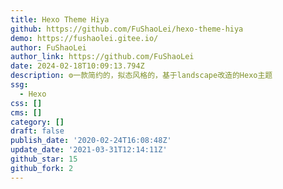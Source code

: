 ```yaml
---
title: Hexo Theme Hiya
github: https://github.com/FuShaoLei/hexo-theme-hiya
demo: https://fushaolei.gitee.io/
author: FuShaoLei
author_link: https://github.com/FuShaoLei
date: 2024-02-18T10:09:13.794Z
description: ⚙一款简约的，拟态风格的，基于landscape改造的Hexo主题
ssg:
  - Hexo
css: []
cms: []
category: []
draft: false
publish_date: '2020-02-24T16:08:48Z'
update_date: '2021-03-31T12:14:11Z'
github_star: 15
github_fork: 2
---
```

